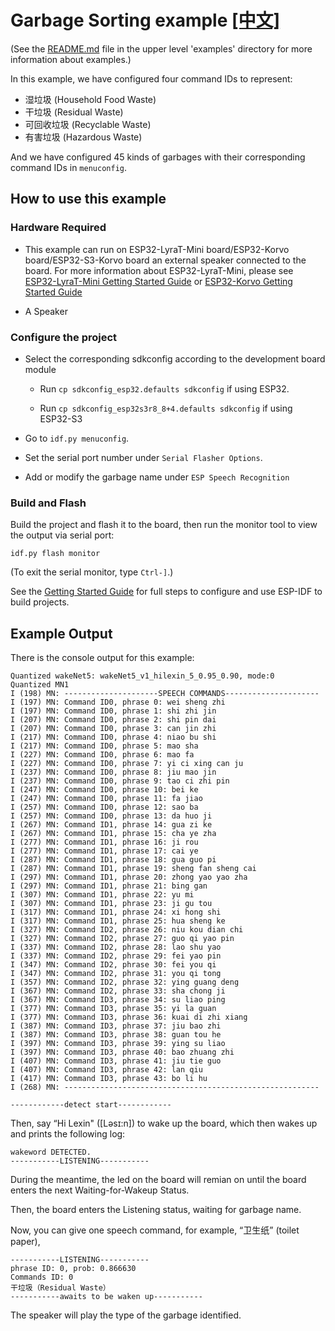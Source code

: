 # Garbage Sorting example [[中文]](./README_cn.md)

(See the [README.md](../README.md) file in the upper level 'examples' directory for more information about examples.)

In this example, we have configured four command IDs to represent:

* 湿垃圾 (Household Food Waste)
* 干垃圾 (Residual Waste)
* 可回收垃圾 (Recyclable Waste)
* 有害垃圾 (Hazardous Waste)

And we have configured 45 kinds of garbages with their corresponding command IDs in `menuconfig`.

## How to use this example

### Hardware Required

- This example can run on ESP32-LyraT-Mini board/ESP32-Korvo board/ESP32-S3-Korvo board an external speaker connected to the board. For more information about ESP32-LyraT-Mini, please see [ESP32-LyraT-Mini Getting Started Guide](https://docs.espressif.com/projects/esp-adf/en/latest/get-started/get-started-esp32-lyrat-mini.html) or  [ESP32-Korvo Getting Started Guide](https://github.com/espressif/esp-skainet/blob/master/docs/en/hw-reference/esp32/user-guide-esp32-korvo-v1.1.md)

- A Speaker

### Configure the project

* Select the corresponding sdkconfig according to the development board module
  
  - Run `cp sdkconfig_esp32.defaults sdkconfig` if using ESP32.
  
  - Run `cp sdkconfig_esp32s3r8_8+4.defaults sdkconfig` if using ESP32-S3

* Go to `idf.py menuconfig`.

* Set the serial port number under `Serial Flasher Options`.

* Add or modify the garbage name under `ESP Speech Recognition`

### Build and Flash

Build the project and flash it to the board, then run the monitor tool to view the output via serial port:

```
idf.py flash monitor
```

(To exit the serial monitor, type ``Ctrl-]``.)

See the [Getting Started Guide](https://docs.espressif.com/projects/esp-idf/en/stable/get-started-cmake/index.html) for full steps to configure and use ESP-IDF to build projects.

## Example Output

There is the console output for this example:

```
Quantized wakeNet5: wakeNet5_v1_hilexin_5_0.95_0.90, mode:0
Quantized MN1
I (198) MN: ---------------------SPEECH COMMANDS---------------------
I (197) MN: Command ID0, phrase 0: wei sheng zhi
I (197) MN: Command ID0, phrase 1: shi zhi jin
I (207) MN: Command ID0, phrase 2: shi pin dai
I (207) MN: Command ID0, phrase 3: can jin zhi
I (217) MN: Command ID0, phrase 4: niao bu shi
I (217) MN: Command ID0, phrase 5: mao sha
I (227) MN: Command ID0, phrase 6: mao fa
I (227) MN: Command ID0, phrase 7: yi ci xing can ju
I (237) MN: Command ID0, phrase 8: jiu mao jin
I (237) MN: Command ID0, phrase 9: tao ci zhi pin
I (247) MN: Command ID0, phrase 10: bei ke
I (247) MN: Command ID0, phrase 11: fa jiao
I (257) MN: Command ID0, phrase 12: sao ba
I (257) MN: Command ID0, phrase 13: da huo ji
I (267) MN: Command ID1, phrase 14: gua zi ke
I (267) MN: Command ID1, phrase 15: cha ye zha
I (277) MN: Command ID1, phrase 16: ji rou
I (277) MN: Command ID1, phrase 17: cai ye
I (287) MN: Command ID1, phrase 18: gua guo pi
I (287) MN: Command ID1, phrase 19: sheng fan sheng cai
I (297) MN: Command ID1, phrase 20: zhong yao yao zha
I (297) MN: Command ID1, phrase 21: bing gan
I (307) MN: Command ID1, phrase 22: yu mi
I (307) MN: Command ID1, phrase 23: ji gu tou
I (317) MN: Command ID1, phrase 24: xi hong shi
I (317) MN: Command ID1, phrase 25: hua sheng ke
I (327) MN: Command ID2, phrase 26: niu kou dian chi
I (327) MN: Command ID2, phrase 27: guo qi yao pin
I (337) MN: Command ID2, phrase 28: lao shu yao
I (337) MN: Command ID2, phrase 29: fei yao pin
I (347) MN: Command ID2, phrase 30: fei you qi
I (347) MN: Command ID2, phrase 31: you qi tong
I (357) MN: Command ID2, phrase 32: ying guang deng
I (367) MN: Command ID2, phrase 33: sha chong ji
I (367) MN: Command ID3, phrase 34: su liao ping
I (377) MN: Command ID3, phrase 35: yi la guan
I (377) MN: Command ID3, phrase 36: kuai di zhi xiang
I (387) MN: Command ID3, phrase 37: jiu bao zhi
I (387) MN: Command ID3, phrase 38: guan tou he
I (397) MN: Command ID3, phrase 39: ying su liao
I (397) MN: Command ID3, phrase 40: bao zhuang zhi
I (407) MN: Command ID3, phrase 41: jiu tie guo
I (407) MN: Command ID3, phrase 42: lan qiu
I (417) MN: Command ID3, phrase 43: bo li hu
I (268) MN: ---------------------------------------------------------

------------detect start------------

```
Then, say “Hi Lexin" ([Ləsɪ:n]) to wake up the board, which then wakes up and prints the following log:

```
wakeword DETECTED.
-----------LISTENING-----------
```
During the meantime, the led on the board will remian on until the board enters the next Waiting-for-Wakeup Status.

Then, the board enters the Listening status, waiting for garbage name.  

Now, you can give one speech command, for example, “卫生纸” (toilet paper),

```
-----------LISTENING-----------
phrase ID: 0, prob: 0.866630
Commands ID: 0
干垃圾（Residual Waste）
-----------awaits to be waken up-----------

```

The speaker will play the type of the garbage identified.


